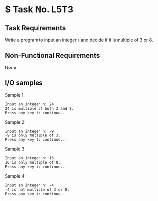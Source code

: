 # $ Task No. L5T3

## Task Requirements
Write a program to input an integer `n` and decide if it is multiple of 3 or 8. 

## Non-Functional Requirements

None

## I/O samples

Sample 1:
```
Input an integer n: 24
24 is multiple of both 3 and 8.
Press any key to continue...
```

Sample 2:
```
Input an integer n: -9
-9 is only multiple of 3.
Press any key to continue...
```

Sample 3:
```
Input an integer n: 16
16 is only multiple of 8.
Press any key to continue...
```

Sample 4:
```
Input an integer n: -4
-4 is not multiple of 3 or 8.
Press any key to continue...
```
